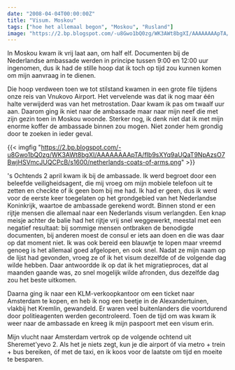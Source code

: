 ```yaml
---
date: "2008-04-04T00:00:00Z"
title: "Visum. Moskou"
tags: ["hoe het allemaal begon", "Moskou", "Rusland"]
image: "https://2.bp.blogspot.com/-u8Gwo1bQ0zg/WK3AWt8bgXI/AAAAAAAApTA/fIb9sXYq9aUQaT9NpAzsO7BwjHSVmcJUQCPcB/s1600/netherlands-coats-of-arms.png"
---
```


In Moskou kwam ik vrij laat aan, om half elf. Documenten bij de Nederlandse ambassade werden in principe tussen 9:00 en 12:00 uur ingenomen, dus ik had de stille hoop dat ik toch op tijd zou kunnen komen om mijn aanvraag in te dienen.

<!--more-->

Die hoop verdween toen we tot stilstand kwamen in een grote file tijdens onze reis van Vnukovo Airport. Het vervelende was dat ik nog maar één halte verwijderd was van het metrostation. Daar kwam ik pas om twaalf uur aan. Daarom ging ik niet naar de ambassade maar naar mijn neef die met zijn gezin toen in Moskou woonde. Sterker nog, ik denk niet dat ik met mijn enorme koffer de ambassade binnen zou mogen. Niet zonder hem grondig door te zoeken in ieder geval.

{{< imgfig "https://2.bp.blogspot.com/-u8Gwo1bQ0zg/WK3AWt8bgXI/AAAAAAAApTA/fIb9sXYq9aUQaT9NpAzsO7BwjHSVmcJUQCPcB/s1600/netherlands-coats-of-arms.png" >}}

's Ochtends 2 april kwam ik bij de ambassade. Ik werd begroet door een beleefde veiligheidsagent, die mij vroeg om mijn mobiele telefoon uit te zetten en checkte of ik geen bom bij me had. Ik had er geen, dus ik werd voor de eerste keer toegelaten op het grondgebied van het Nederlandse Koninkrijk, waartoe de ambassade gerekend wordt. Binnen stond er een rijtje mensen die allemaal naar een Nederlands visum verlangden. Een knap meisje achter de balie had het rijtje vrij snel weggewerkt, meestal met een negatief resultaat: bij sommige mensen ontbraken de benodigde documenten, bij anderen moest de consul er iets aan doen en die was daar op dat moment niet. Ik was ook bereid een blauwtje te lopen maar vreemd genoeg is het allemaal goed afgelopen, en ook snel. Nadat ze mijn naam op de lijst had gevonden, vroeg ze of ik het visum dezelfde of de volgende dag wilde hebben. Daar antwoordde ik op dat ik het migratieproces, dat al maanden gaande was, zo snel mogelijk wilde afronden, dus dezelfde dag zou het beste uitkomen.

Daarna ging ik naar een KLM-verkoopkantoor om een ticket naar Amsterdam te kopen, en heb ik nog een beetje in de Alexandertuinen, vlakbij het Kremlin, gewandeld. Er waren veel buitenlanders die voortdurend door politieagenten werden gecontroleerd. Toen de tijd om was kwam ik weer naar de ambassade en kreeg ik mijn paspoort met een visum erin.

Mijn vlucht naar Amsterdam vertrok op de volgende ochtend uit Sheremet'yevo 2. Als het je niets zegt, kun je die airport óf via metro + trein + bus bereiken, óf met de taxi, en ik koos voor de laatste om tijd en moeite te besparen.
